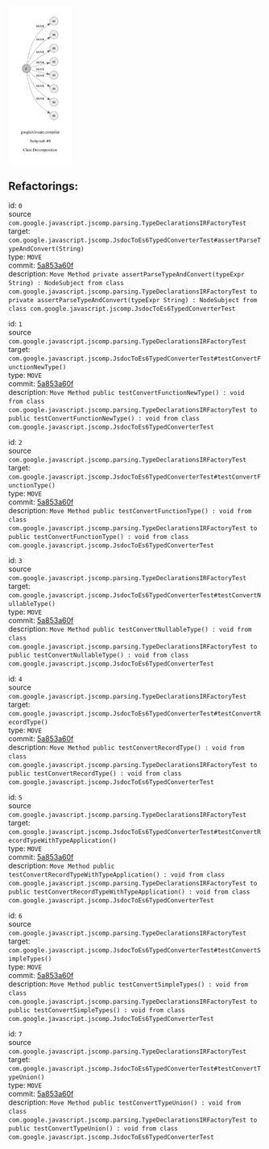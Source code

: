 <img src=subgraph_atomic_0.svg width=25%>

## Refactorings:

id: `0`\
source `com.google.javascript.jscomp.parsing.TypeDeclarationsIRFactoryTest`\
target: `com.google.javascript.jscomp.JsdocToEs6TypedConverterTest#assertParseTypeAndConvert(String)`\
type: `MOVE`\
commit: [5a853a60f](https://github.com/google/closure-compiler/commit/5a853a60f93e09c446d458673bc7a2f6bb26742c)\
description: `Move Method private assertParseTypeAndConvert(typeExpr String) : NodeSubject from class com.google.javascript.jscomp.parsing.TypeDeclarationsIRFactoryTest to private assertParseTypeAndConvert(typeExpr String) : NodeSubject from class com.google.javascript.jscomp.JsdocToEs6TypedConverterTest`

id: `1`\
source `com.google.javascript.jscomp.parsing.TypeDeclarationsIRFactoryTest`\
target: `com.google.javascript.jscomp.JsdocToEs6TypedConverterTest#testConvertFunctionNewType()`\
type: `MOVE`\
commit: [5a853a60f](https://github.com/google/closure-compiler/commit/5a853a60f93e09c446d458673bc7a2f6bb26742c)\
description: `Move Method public testConvertFunctionNewType() : void from class com.google.javascript.jscomp.parsing.TypeDeclarationsIRFactoryTest to public testConvertFunctionNewType() : void from class com.google.javascript.jscomp.JsdocToEs6TypedConverterTest`

id: `2`\
source `com.google.javascript.jscomp.parsing.TypeDeclarationsIRFactoryTest`\
target: `com.google.javascript.jscomp.JsdocToEs6TypedConverterTest#testConvertFunctionType()`\
type: `MOVE`\
commit: [5a853a60f](https://github.com/google/closure-compiler/commit/5a853a60f93e09c446d458673bc7a2f6bb26742c)\
description: `Move Method public testConvertFunctionType() : void from class com.google.javascript.jscomp.parsing.TypeDeclarationsIRFactoryTest to public testConvertFunctionType() : void from class com.google.javascript.jscomp.JsdocToEs6TypedConverterTest`

id: `3`\
source `com.google.javascript.jscomp.parsing.TypeDeclarationsIRFactoryTest`\
target: `com.google.javascript.jscomp.JsdocToEs6TypedConverterTest#testConvertNullableType()`\
type: `MOVE`\
commit: [5a853a60f](https://github.com/google/closure-compiler/commit/5a853a60f93e09c446d458673bc7a2f6bb26742c)\
description: `Move Method public testConvertNullableType() : void from class com.google.javascript.jscomp.parsing.TypeDeclarationsIRFactoryTest to public testConvertNullableType() : void from class com.google.javascript.jscomp.JsdocToEs6TypedConverterTest`

id: `4`\
source `com.google.javascript.jscomp.parsing.TypeDeclarationsIRFactoryTest`\
target: `com.google.javascript.jscomp.JsdocToEs6TypedConverterTest#testConvertRecordType()`\
type: `MOVE`\
commit: [5a853a60f](https://github.com/google/closure-compiler/commit/5a853a60f93e09c446d458673bc7a2f6bb26742c)\
description: `Move Method public testConvertRecordType() : void from class com.google.javascript.jscomp.parsing.TypeDeclarationsIRFactoryTest to public testConvertRecordType() : void from class com.google.javascript.jscomp.JsdocToEs6TypedConverterTest`

id: `5`\
source `com.google.javascript.jscomp.parsing.TypeDeclarationsIRFactoryTest`\
target: `com.google.javascript.jscomp.JsdocToEs6TypedConverterTest#testConvertRecordTypeWithTypeApplication()`\
type: `MOVE`\
commit: [5a853a60f](https://github.com/google/closure-compiler/commit/5a853a60f93e09c446d458673bc7a2f6bb26742c)\
description: `Move Method public testConvertRecordTypeWithTypeApplication() : void from class com.google.javascript.jscomp.parsing.TypeDeclarationsIRFactoryTest to public testConvertRecordTypeWithTypeApplication() : void from class com.google.javascript.jscomp.JsdocToEs6TypedConverterTest`

id: `6`\
source `com.google.javascript.jscomp.parsing.TypeDeclarationsIRFactoryTest`\
target: `com.google.javascript.jscomp.JsdocToEs6TypedConverterTest#testConvertSimpleTypes()`\
type: `MOVE`\
commit: [5a853a60f](https://github.com/google/closure-compiler/commit/5a853a60f93e09c446d458673bc7a2f6bb26742c)\
description: `Move Method public testConvertSimpleTypes() : void from class com.google.javascript.jscomp.parsing.TypeDeclarationsIRFactoryTest to public testConvertSimpleTypes() : void from class com.google.javascript.jscomp.JsdocToEs6TypedConverterTest`

id: `7`\
source `com.google.javascript.jscomp.parsing.TypeDeclarationsIRFactoryTest`\
target: `com.google.javascript.jscomp.JsdocToEs6TypedConverterTest#testConvertTypeUnion()`\
type: `MOVE`\
commit: [5a853a60f](https://github.com/google/closure-compiler/commit/5a853a60f93e09c446d458673bc7a2f6bb26742c)\
description: `Move Method public testConvertTypeUnion() : void from class com.google.javascript.jscomp.parsing.TypeDeclarationsIRFactoryTest to public testConvertTypeUnion() : void from class com.google.javascript.jscomp.JsdocToEs6TypedConverterTest`

